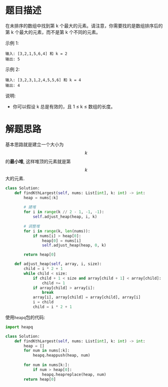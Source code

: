 # 题目描述

在未排序的数组中找到第 k 个最大的元素。请注意，你需要找的是数组排序后的第 k 个最大的元素，而不是第 k 个不同的元素。

示例 1:
```
输入: [3,2,1,5,6,4] 和 k = 2
输出: 5
```

示例 2:
```
输入: [3,2,3,1,2,4,5,5,6] 和 k = 4
输出: 4
```

说明:

- 你可以假设 k 总是有效的，且 1 ≤ k ≤ 数组的长度。

# 解题思路

基本思路就是建立一个大小为$$k$$的**最小堆**, 这样堆顶的元素就是第$$k$$大的元素.

```python
class Solution:
    def findKthLargest(self, nums: List[int], k: int) -> int:
        heap = nums[:k]
        
        # 建堆
        for i in range(k // 2 - 1, -1, -1):
            self.adjust_heap(heap, i, k)
        
        # 调整堆
        for i in range(k, len(nums)):
            if nums[i] > heap[0]:
                heap[0] = nums[i]
                self.adjust_heap(heap, 0, k)

        return heap[0]

    def adjust_heap(self, array, i, size):
        child = i * 2 + 1
        while child < size:
            if child + 1 < size and array[child + 1] < array[child]:
                child += 1
            if array[child] > array[i]:
                break
            array[i], array[child] = array[child], array[i]
            i = child
            child = i * 2 + 1
```

使用`heapq`包的代码:

```python
import heapq

class Solution:
    def findKthLargest(self, nums: List[int], k: int) -> int:
        heap = []
        for num in nums[:k]:
            heapq.heappush(heap, num)
        
        for num in nums[k:]:
            if num > heap[0]:
                heapq.heapreplace(heap, num)
        return heap[0]
```
